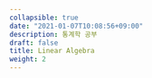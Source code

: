 ```yaml
---
collapsible: true
date: "2021-01-07T10:08:56+09:00"
description: 통계학 공부
draft: false
title: Linear Algebra
weight: 2
---
```


<br>